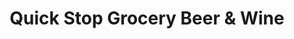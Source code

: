 ---
title: "Quick Stop Grocery Beer & Wine"
url: /lubbock/quick-stop-grocery-beer-und-wine/
shop: Lebensmittel
---